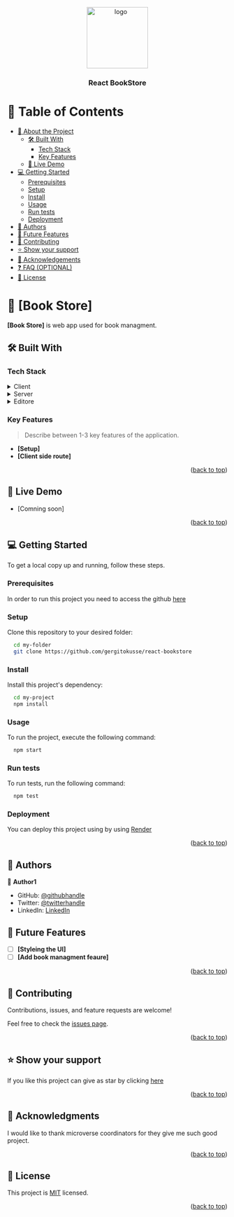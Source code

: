 <a name="readme-top"></a>

<div align="center">
  <img src="murple_logo.png" alt="logo" width="140"  height="auto" />
  <br/>

  <h3><b>React BookStore</b></h3>

</div>

<!-- TABLE OF CONTENTS -->

# 📗 Table of Contents

- [📖 About the Project](#about-project)
  - [🛠 Built With](#built-with)
    - [Tech Stack](#tech-stack)
    - [Key Features](#key-features)
  - [🚀 Live Demo](#live-demo)
- [💻 Getting Started](#getting-started)
  - [Prerequisites](#prerequisites)
  - [Setup](#setup)
  - [Install](#install)
  - [Usage](#usage)
  - [Run tests](#run-tests)
  - [Deployment](#deployment)
- [👥 Authors](#authors)
- [🔭 Future Features](#future-features)
- [🤝 Contributing](#contributing)
- [⭐️ Show your support](#support)
- [🙏 Acknowledgements](#acknowledgements)
- [❓ FAQ (OPTIONAL)](#faq)
- [📝 License](#license)

<!-- PROJECT DESCRIPTION -->

# 📖 [Book Store] <a name="about-project"></a>

**[Book Store]** is web app used for book managment.

## 🛠 Built With <a name="built-with"></a>

### Tech Stack <a name="tech-stack"></a>


<details>
  <summary>Client</summary>
  <ul>
    <li><a href="https://w3school.org/">HTML and CSS</a></li>
  </ul>
</details>

<details>
  <summary>Server</summary>
  <ul>
    <li><a href="https://react.com/">React js</a></li>
  </ul>
</details>

<details>
<summary>Editore</summary>
  <ul>
    <li><a href="https://www.vscode.org/">VS-Code</a></li>
  </ul>
</details>

<!-- Features -->

### Key Features <a name="key-features"></a>

> Describe between 1-3 key features of the application.

- **[Setup]**
- **[Client side route]**

<p align="right">(<a href="#readme-top">back to top</a>)</p>

<!-- LIVE DEMO -->

## 🚀 Live Demo <a name="live-demo"></a>

- [Comning soon]

<p align="right">(<a href="#readme-top">back to top</a>)</p>

<!-- GETTING STARTED -->

## 💻 Getting Started <a name="getting-started"></a>

To get a local copy up and running, follow these steps.

### Prerequisites

In order to run this project you need to access the github [here](https://github.com/gergitokusse/react-bookstore)


### Setup

Clone this repository to your desired folder:

```sh
  cd my-folder
  git clone https://github.com/gergitokusse/react-bookstore
```


### Install

Install this project's dependency:

```sh
  cd my-project
  npm install
```


### Usage

To run the project, execute the following command:

```sh
  npm start
```


### Run tests

To run tests, run the following command:

```sh
  npm test
```


### Deployment

You can deploy this project using by using [Render](https://dashboard.render.com/)


<p align="right">(<a href="#readme-top">back to top</a>)</p>

<!-- AUTHORS -->

## 👥 Authors <a name="authors"></a>


👤 **Author1**

- GitHub: [@githubhandle](https://github.com/gergitokusse)
- Twitter: [@twitterhandle](https://twitter.com/gergitokusse)
- LinkedIn: [LinkedIn](https://linkedin.com/in/gergitokusse)


<!-- FUTURE FEATURES -->

## 🔭 Future Features <a name="future-features"></a>


- [ ] **[Styleing the UI]**
- [ ] **[Add book managment feaure]**

<p align="right">(<a href="#readme-top">back to top</a>)</p>

<!-- CONTRIBUTING -->

## 🤝 Contributing <a name="contributing"></a>

Contributions, issues, and feature requests are welcome!

Feel free to check the [issues page](https://github.com/gergitokusse/react-bookstore).

<p align="right">(<a href="#readme-top">back to top</a>)</p>

<!-- SUPPORT -->

## ⭐️ Show your support <a name="support"></a>

If you like this project can give as star by clicking [here](https://github.com/gergitokusse/react-bookstore)

<p align="right">(<a href="#readme-top">back to top</a>)</p>

<!-- ACKNOWLEDGEMENTS -->

## 🙏 Acknowledgments <a name="acknowledgements"></a>

I would like to thank microverse coordinators for they give me such good project.

<p align="right">(<a href="#readme-top">back to top</a>)</p>


<!-- LICENSE -->

## 📝 License <a name="license"></a>

This project is [MIT](./LICENSE) licensed.


<p align="right">(<a href="#readme-top">back to top</a>)</p>
